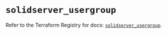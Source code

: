 # `solidserver_usergroup`

Refer to the Terraform Registry for docs: [`solidserver_usergroup`](https://registry.terraform.io/providers/efficientip-labs/solidserver/1.1.25/docs/resources/usergroup).
